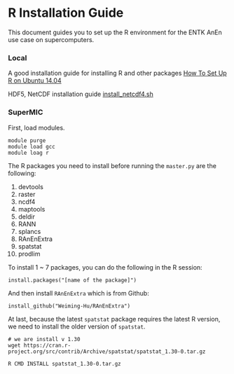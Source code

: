 # R Installation Guide

This document guides you to set up the R environment for the ENTK AnEn use case on supercomputers.

### Local

A good installation guide for installing R and other packages [How To Set Up R on Ubuntu 14.04](https://www.digitalocean.com/community/tutorials/how-to-set-up-r-on-ubuntu-14-04)

HDF5, NetCDF installation guide [install_netcdf4.sh](https://gist.github.com/perrette/cd815d03830b53e24c82)

### SuperMIC

First, load modules.

```
module purge
module load gcc
module loag r
```

The R packages you need to install before running the `master.py` are the following:

1. devtools
2. raster
3. ncdf4
4. maptools
5. deldir
6. RANN
7. splancs
8. RAnEnExtra
9. spatstat
10. prodlim

To install 1 ~ 7 packages, you can do the following in the R session:

```
install.packages("[name of the package]")
```

And then install `RAnEnExtra` which is from Github:

```
install_github("Weiming-Hu/RAnEnExtra")
```

At last, because the latest `spatstat` package requires the latest R version, we need to install the
older version of `spatstat`.

```
# we are install v 1.30
wget https://cran.r-project.org/src/contrib/Archive/spatstat/spatstat_1.30-0.tar.gz

R CMD INSTALL spatstat_1.30-0.tar.gz
```

